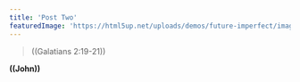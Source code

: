 ```yaml
---
title: 'Post Two'
featuredImage: 'https://html5up.net/uploads/demos/future-imperfect/images/pic01.jpg'
---
```


> ((Galatians 2:19-21)) 

**((John))**
